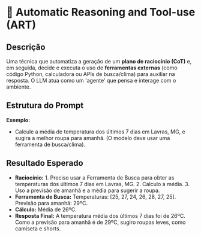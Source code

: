 # 📝 Automatic Reasoning and Tool-use (ART)

## Descrição
Uma técnica que automatiza a geração de um **plano de raciocínio (CoT)** e, em seguida, decide e executa o uso de **ferramentas externas** (como código Python, calculadora ou APIs de busca/clima) para auxiliar na resposta. O LLM atua como um 'agente' que pensa e interage com o ambiente.

## Estrutura do Prompt
**Exemplo:**
- Calcule a média de temperatura dos últimos 7 dias em Lavras, MG, e sugira a melhor roupa para amanhã. (O modelo deve usar uma ferramenta de busca/clima).

## Resultado Esperado
- **Raciocínio:** 1. Preciso usar a Ferramenta de Busca para obter as temperaturas dos últimos 7 dias em Lavras, MG. 2. Calculo a média. 3. Uso a previsão de amanhã e a média para sugerir a roupa.
- **Ferramenta de Busca:** Temperaturas: [25, 27, 24, 26, 28, 27, 25]. Previsão para amanhã: 29ºC.
- **Cálculo:** Média de $26$ºC.
- **Resposta Final:** A temperatura média dos últimos 7 dias foi de 26ºC. Como a previsão para amanhã é de 29ºC, sugiro roupas leves, como camiseta e shorts.